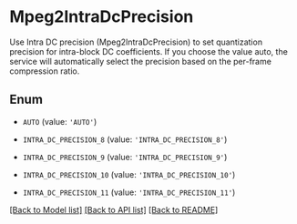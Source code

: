 # Mpeg2IntraDcPrecision

Use Intra DC precision (Mpeg2IntraDcPrecision) to set quantization precision for intra-block DC coefficients. If you choose the value auto, the service will automatically select the precision based on the per-frame compression ratio.

## Enum

* `AUTO` (value: `'AUTO'`)

* `INTRA_DC_PRECISION_8` (value: `'INTRA_DC_PRECISION_8'`)

* `INTRA_DC_PRECISION_9` (value: `'INTRA_DC_PRECISION_9'`)

* `INTRA_DC_PRECISION_10` (value: `'INTRA_DC_PRECISION_10'`)

* `INTRA_DC_PRECISION_11` (value: `'INTRA_DC_PRECISION_11'`)

[[Back to Model list]](../README.md#documentation-for-models) [[Back to API list]](../README.md#documentation-for-api-endpoints) [[Back to README]](../README.md)


